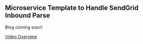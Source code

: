 ## Microservice Template to Handle SendGrid Inbound Parse

Blog coming soon!

[Video Overview]([https://link-url-here.org](https://youtu.be/BO4o5GN7JeA)https://youtu.be/BO4o5GN7JeA)


